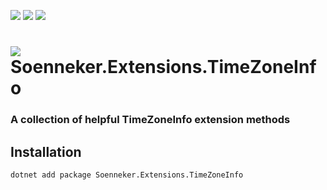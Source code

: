 [![](https://img.shields.io/nuget/v/soenneker.extensions.timezoneinfo.svg?style=for-the-badge)](https://www.nuget.org/packages/soenneker.extensions.timezoneinfo/)
[![](https://img.shields.io/github/actions/workflow/status/soenneker/soenneker.extensions.timezoneinfo/publish-package.yml?style=for-the-badge)](https://github.com/soenneker/soenneker.extensions.timezoneinfo/actions/workflows/publish-package.yml)
[![](https://img.shields.io/nuget/dt/soenneker.extensions.timezoneinfo.svg?style=for-the-badge)](https://www.nuget.org/packages/soenneker.extensions.timezoneinfo/)

# ![](https://user-images.githubusercontent.com/4441470/224455560-91ed3ee7-f510-4041-a8d2-3fc093025112.png) Soenneker.Extensions.TimeZoneInfo
### A collection of helpful TimeZoneInfo extension methods

## Installation

```
dotnet add package Soenneker.Extensions.TimeZoneInfo
```
